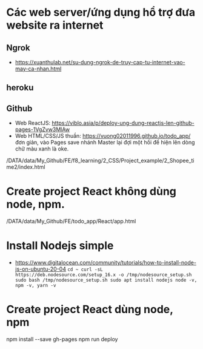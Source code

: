 # Các web server/ứng dụng hổ trợ đưa website ra internet
## Ngrok
+ https://xuanthulab.net/su-dung-ngrok-de-truy-cap-tu-internet-vao-may-ca-nhan.html

## heroku

## Github
+ Web ReactJS: https://viblo.asia/p/deploy-ung-dung-reactjs-len-github-pages-1VgZvw3MlAw
+ Web HTML/CSS/JS thuần: https://vuong02011996.github.io/todo_app/ đơn giản, vào Pages save nhánh Master lại đợi một hồi để hiện lên dòng chữ màu xanh là oke.

/DATA/data/My_Github/FE/f8_learning/2_CSS/Project_example/2_Shopee_time2/index.html
# Create project React không dùng node, npm.
/DATA/data/My_Github/FE/todo_app/React/app.html


# Install Nodejs simple
+ https://www.digitalocean.com/community/tutorials/how-to-install-node-js-on-ubuntu-20-04
`cd ~
curl -sL https://deb.nodesource.com/setup_16.x -o /tmp/nodesource_setup.sh
sudo bash /tmp/nodesource_setup.sh
sudo apt install nodejs
node -v, npm -v, yarn -v`

# Create project React dùng node, npm
npm install --save gh-pages
npm run deploy